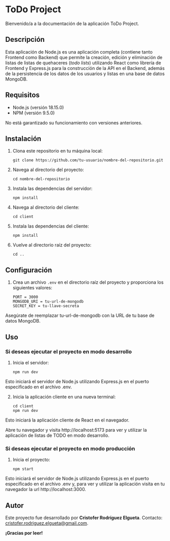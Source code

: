 # ToDo Project
Bienvenido/a a la documentación de la aplicación ToDo Project.

## Descripción

Esta aplicación de Node.js es una aplicación completa (contiene tanto Frontend como Backend) que permite la creación, edición y eliminación de listas de listas de quehaceres (*todo lists*) utilizando React como librería de Frontend y Express.js para la construcción de la API en el Backend, además de la persistencia de los datos de los usuarios y listas en una base de datos MongoDB.

## Requisitos
- Node.js (versión 18.15.0)
- NPM (versión 9.5.0)

No está garantizado su funcionamiento con versiones anteriores.

## Instalación

1. Clona este repositorio en tu máquina local:

   ```shell
   git clone https://github.com/tu-usuario/nombre-del-repositorio.git
   ```

2. Navega al directorio del proyecto:

   ```shell
   cd nombre-del-repositorio
   ```

3. Instala las dependencias del servidor:

   ```shell
   npm install
   ```

4. Navega al directorio del cliente:

   ```shell
   cd client

5. Instala las dependencias del cliente:

   ```shell
   npm install

6. Vuelve al directorio raíz del proyecto:

   ```shell
   cd ..

## Configuración

1. Crea un archivo `.env` en el directorio raíz del proyecto y proporciona los siguientes valores:
   
   ```plaintext
   PORT = 3000
   MONGODB_URI = tu-url-de-mongodb
   SECRET_KEY = tu-llave-secreta

Asegúrate de reemplazar tu-url-de-mongodb con la URL de tu base de datos MongoDB.

## Uso

### Si deseas ejecutar el proyecto en modo desarrollo

1. Inicia el servidor:

   ```shell
   npm run dev

Esto iniciará el servidor de Node.js utilizando Express.js en el puerto especificado en el archivo .env.

2. Inicia la aplicación cliente en una nueva terminal:

   ```shell
   cd client
   npm run dev
Esto iniciará la aplicación cliente de React en el navegador.

Abre tu navegador y visita http://localhost:5173 para ver y utilizar la aplicación de listas de TODO en modo desarrollo.

### Si deseas ejecutar el proyecto en modo producción

1. Inicia el proyecto:

   ```shell
   npm start

Esto iniciará el servidor de Node.js utilizando Express.js en el puerto especificado en el archivo .env y, para ver y utilizar la aplicación visita en tu navegador la url http://localhost:3000.

## Autor
Este proyecto fue desarrollado por **Cristofer Rodríguez Elgueta**. Contacto: cristofer.rodriguez.elgueta@gmail.com.

**¡Gracias por leer!**